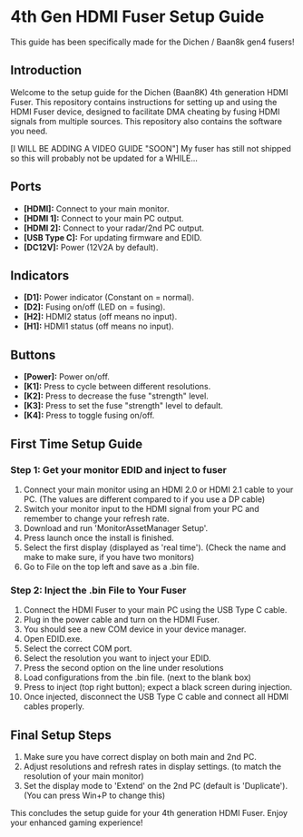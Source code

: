 # 4th Gen HDMI Fuser Setup Guide

This guide has been specifically made for the Dichen / Baan8k gen4 fusers!

## Introduction

Welcome to the setup guide for the Dichen (Baan8K) 4th generation HDMI Fuser. This repository contains instructions for setting up and using the HDMI Fuser device, designed to facilitate DMA cheating by fusing HDMI signals from multiple sources. This repository also contains the software you need.

[I WILL BE ADDING A VIDEO GUIDE "SOON"]
My fuser has still not shipped so this will probably not be updated for a WHILE...

## Ports

- **[HDMI]:** Connect to your main monitor.
- **[HDMI 1]:** Connect to your main PC output.
- **[HDMI 2]:** Connect to your radar/2nd PC output.
- **[USB Type C]:** For updating firmware and EDID.
- **[DC12V]:** Power (12V2A by default).

## Indicators

- **[D1]:** Power indicator (Constant on = normal).
- **[D2]:** Fusing on/off (LED on = fusing).
- **[H2]:** HDMI2 status (off means no input).
- **[H1]:** HDMI1 status (off means no input).

## Buttons

- **[Power]:** Power on/off.
- **[K1]:** Press to cycle between different resolutions.
- **[K2]:** Press to decrease the fuse "strength" level.
- **[K3]:** Press to set the fuse "strength" level to default.
- **[K4]:** Press to toggle fusing on/off.

## First Time Setup Guide

### Step 1: Get your monitor EDID and inject to fuser

1. Connect your main monitor using an HDMI 2.0 or HDMI 2.1 cable to your PC. (The values are different compared to if you use a DP cable)
2. Switch your monitor input to the HDMI signal from your PC and remember to change your refresh rate.
3. Download and run 'MonitorAssetManager Setup'.
4. Press launch once the install is finished.
5. Select the first display (displayed as 'real time'). (Check the name and make to make sure, if you have two monitors)
6. Go to File on the top left and save as a .bin file.

### Step 2: Inject the .bin File to Your Fuser

1. Connect the HDMI Fuser to your main PC using the USB Type C cable.
2. Plug in the power cable and turn on the HDMI Fuser.
3. You should see a new COM device in your device manager.
4. Open EDID.exe.
5. Select the correct COM port.
6. Select the resolution you want to inject your EDID.
7. Press the second option on the line under resolutions
8. Load configurations from the .bin file. (next to the blank box)
9. Press to inject (top right button); expect a black screen during injection.
10. Once injected, disconnect the USB Type C cable and connect all HDMI cables properly.

## Final Setup Steps

1. Make sure you have correct display on both main and 2nd PC.
2. Adjust resolutions and refresh rates in display settings. (to match the resolution of your main monitor)
3. Set the display mode to 'Extend' on the 2nd PC (default is 'Duplicate'). (You can press Win+P to change this)

This concludes the setup guide for your 4th generation HDMI Fuser. Enjoy your enhanced gaming experience!

